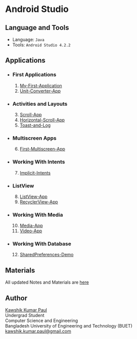 # Android Studio

## Language and Tools
+   Language: `Java`
+   Tools: `Android Studio 4.2.2`
## Applications
+    ### First Applications
        1. [My-First-Application](https://github.com/kawshikbuet17/Android-Studio/tree/master/My-First-Application)
        2. [Unit-Converter-App](https://github.com/kawshikbuet17/Android-Studio/tree/master/Unit-Converter-App)
+    ### Activities and Layouts
        3. [Scroll-App](https://github.com/kawshikbuet17/Android-Studio/tree/master/Scroll-App)
        4. [Horizontal-Scroll-App](https://github.com/kawshikbuet17/Android-Studio/tree/master/Horizontal-Scroll-App)
        5. [Toast-and-Log](https://github.com/kawshikbuet17/Android-Studio/tree/master/Toast-and-Log)
+    ### Multiscreen Apps
        6. [First-Multiscreen-App](https://github.com/kawshikbuet17/Android-Studio/tree/master/First-Multiscreen-App)
+    ### Working With Intents
        7. [Implicit-Intents](https://github.com/kawshikbuet17/Android-Studio/tree/master/Implicit-Intents)
+    ### ListView
        8. [ListView-App](https://github.com/kawshikbuet17/Android-Studio/tree/master/ListView-App)
        9. [RecyclerView-App](https://github.com/kawshikbuet17/Android-Studio/tree/master/RecyclerView-App)
+    ### Working With Media
        10. [Media-App](https://github.com/kawshikbuet17/Android-Studio/tree/master/Media-App)
        11. [Video-App](https://github.com/kawshikbuet17/Android-Studio/tree/master/Video-App)
+    ### Working With Database
        12. [SharedPreferences-Demo](https://github.com/kawshikbuet17/Android-Studio/tree/master/SharedPreferences-Demo)

## Materials
All updated Notes and Materials are [here](https://kawshikbuet17.notion.site/Android-Studio-660fbae85aa147c5bc7f90e3d949eb3b) 


## Author
[Kawshik Kumar Paul](https://kawshikbuet17.github.io)\
Undergrad Student\
Computer Science and Engineering\
Bangladesh University of Engineering and Technology (BUET)\
kawshik.kumar.paul@gmail.com
